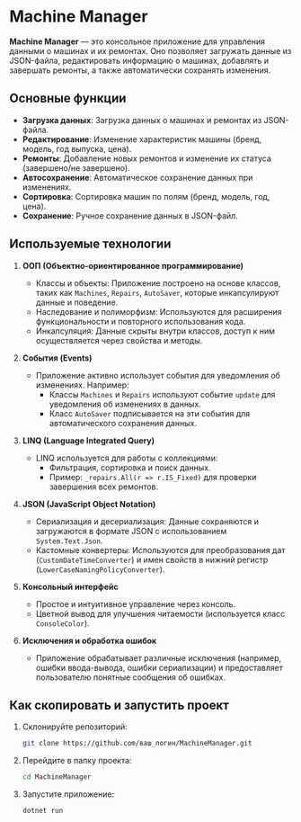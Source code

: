# Machine Manager

**Machine Manager** — это консольное приложение для управления данными о машинах и их ремонтах. Оно позволяет загружать данные из JSON-файла, редактировать информацию о машинах, добавлять и завершать ремонты, а также автоматически сохранять изменения.

## Основные функции

- **Загрузка данных**: Загрузка данных о машинах и ремонтах из JSON-файла.
- **Редактирование**: Изменение характеристик машины (бренд, модель, год выпуска, цена).
- **Ремонты**: Добавление новых ремонтов и изменение их статуса (завершено/не завершено).
- **Автосохранение**: Автоматическое сохранение данных при изменениях.
- **Сортировка**: Сортировка машин по полям (бренд, модель, год, цена).
- **Сохранение**: Ручное сохранение данных в JSON-файл.

## Используемые технологии

1. **ООП (Объектно-ориентированное программирование)**
    - Классы и объекты: Приложение построено на основе классов, таких как `Machines`, `Repairs`, `AutoSaver`, которые инкапсулируют данные и поведение.
    - Наследование и полиморфизм: Используются для расширения функциональности и повторного использования кода.
    - Инкапсуляция: Данные скрыты внутри классов, доступ к ним осуществляется через свойства и методы.

2. **События (Events)**
    - Приложение активно использует события для уведомления об изменениях. Например:
        - Классы `Machines` и `Repairs` используют событие `update` для уведомления об изменениях в данных.
        - Класс `AutoSaver` подписывается на эти события для автоматического сохранения данных.

3. **LINQ (Language Integrated Query)**
    - LINQ используется для работы с коллекциями:
        - Фильтрация, сортировка и поиск данных.
        - Пример: `_repairs.All(r => r.IS_Fixed)` для проверки завершения всех ремонтов.

4. **JSON (JavaScript Object Notation)**
    - Сериализация и десериализация: Данные сохраняются и загружаются в формате JSON с использованием `System.Text.Json`.
    - Кастомные конвертеры: Используются для преобразования дат (`CustomDateTimeConverter`) и имен свойств в нижний регистр (`LowerCaseNamingPolicyConverter`).

5. **Консольный интерфейс**
    - Простое и интуитивное управление через консоль.
    - Цветной вывод для улучшения читаемости (используется класс `ConsoleColor`).

6. **Исключения и обработка ошибок**
    - Приложение обрабатывает различные исключения (например, ошибки ввода-вывода, ошибки сериализации) и предоставляет пользователю понятные сообщения об ошибках.

## Как скопировать и запустить проект

1. Склонируйте репозиторий:

    ```bash
    git clone https://github.com/ваш_логин/MachineManager.git
    ```

2. Перейдите в папку проекта:

    ```bash
    cd MachineManager
    ```

3. Запустите приложение:

    ```bash
    dotnet run
    ```

